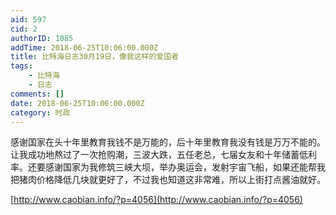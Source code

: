 ```yaml
---
aid: 597
cid: 2
authorID: 1085
addTime: 2018-06-25T10:06:00.000Z
title: 比特海日志30月19日，像我这样的爱国者
tags:
    - 比特海
    - 日志
comments: []
date: 2018-06-25T10:06:00.000Z
category: 时政
---
```


感谢国家在头十年里教育我钱不是万能的，后十年里教育我没有钱是万万不能的。让我成功地熬过了一次抢购潮，三波大跌，五任老总，七届女友和十年储蓄低利率。还要感谢国家为我修筑三峡大坝，举办奥运会，发射宇宙飞船，如果还能帮我把猪肉价格降低几块就更好了，不过我也知道这非常难，所以上街打点酱油就好。

[http://www.caobian.info/?p=4056](http://www.caobian.info/?p=4056)
